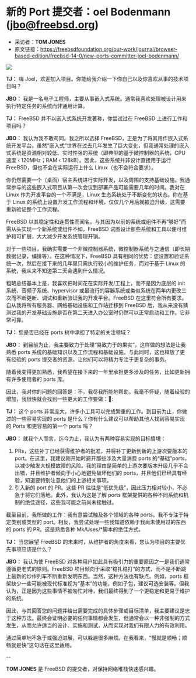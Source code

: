 # 新的 Port 提交者：oel Bodenmann (jbo@freebsd.org)

- 采访者：**TOM JONES**
- 原文链接：<https://freebsdfoundation.org/our-work/journal/browser-based-edition/freebsd-14-0/new-ports-committer-joel-bodenmann/>


![](https://freebsdfoundation.org/wp-content/uploads/2024/01/Bodenmann.jpg)

 **TJ：** 嗨 Joel，欢迎加入项目。你能给我介绍一下你自己以及你喜欢从事的技术项目吗？

 **JBO：** 我是一名电子工程师，主要从事嵌入式系统。通常我喜欢处理被设计用来执行特定任务的系统而非通用计算。

 **TJ：** FreeBSD 并不以嵌入式系统开发著称，你尝试过在 FreeBSD 上进行工作和项目吗？

 **JBO：** 我认为我不敢苟同。我之所以选择 FreeBSD，正是为了将其用作嵌入式系统开发平台。虽然“嵌入式”世界在过去几年发生了巨大变化，但我通常处理的嵌入式系统是资源相对较低、实时性强的系统（即典型的基于微控制器的系统，CPU 速度 ‹ 120MHz；RAM ‹ 128kB）。因此，这些系统并非设计直接用于运行 FreeBSD，但也不会在实际运行上什么 Linux（也不会符合要求）。

你仍然需要一个（桌面）宿主系统进行实际开发，以及周围的支持基础设施。我通常参与的这些嵌入式项目从第一次会议到部署产品可能需要几年的时间。我对在 Linux 作为开发平台的一个不满是，Linux 生态系统处于不断变化的状态。你在基于 Linux 的系统上设置开发工作流程和环境，仅仅几个月后就被迫升级，这需要重新验证整个工作流程。

FreeBSD 以其稳定性和连贯性而闻名。与其因为以前的系统或组件不再“够好”而需从头实现一个新系统或组件不如，FreeBSD 试图设计那些系统和工具以便可维护和可扩展，大大减少开发系统管理开销。

对于一些项目，我确实需要一个非微控制器系统，微控制器系统与之通信（即长期数据记录，编排等）。在这种情况下，FreeBSD 具有相同的优势：您设置和验证系统一次，然后在接下来的几年里只需执行较小的维护任务，而对于基于 Linux 的系统，我从来不知道第二天会遇到什么情况。

粗略总结基本上是，我喜欢把时间花在实际开发/工程上，而不是因为底层的 init 系统、音频子系统、hypervisor 或最流行的容器系统或类似系统在两年内更改三次而不断更新、调试和重新验证我的开发平台。FreeBSD 在这里符合所有要求。自从我将所有服务器、网络基础设施和工作站迁移到 FreeBSD 后，我从来没有猜测过我的开发基础设施是否在第二天进入办公室时仍然可以正常启动和工作。它非常可靠。

 **TJ：** 您是否已经在 ports 树中承担了特定的关注领域？

 **JBO：** 到目前为止，我主要致力于处理“易致力于的果实”，这样做的想法是让我熟悉 ports 系统的基础知识以及工作流程和基础设施。与此同时，这也释放了更有经验的 ports 提交者的资源，让他们可以将精力专注于更复杂的事务。

随着我变得更加熟悉，我希望在接下来的一年里承担更多涉及的任务，比如更新拥有许多使用者的 ports 库。

因此，我对你的问题的回答是：不，我尽我所能地帮助。我毫不怀疑，随着经验的增加，我很快就会找到一些更大的工作要做：🙂:

 **TJ：** 这个 ports 非常庞大，许多小工具可以完成繁重的工作。到目前为止，你做过的一些容易实现的 ports 是什么？你有什么建议可以帮助其他人找到容易实现的 Ports 和更容易的第一个 ports 吗？

 **JBO：** 就我个人而言，迄今为止，我认为有两种容易实现的目标情境：

1. PRs，这些补丁已经获得维护者的批准，并将补丁更新到新的上游次要版本的 port。在这里，我建议刚开始时避开那些涉及大量消费 ports 的“基础”ports，以减少触发大规模故障的风险。我的理由是简单的上游次要版本升级几乎不会出错，并且维护者倾向于小心地避免破坏他们的 ports，并且他们已经具有经验，知道要特别注意他们的上游相关事项。
2. 引入新的 port 的 PR。这些 PR 往往是“低优先级”，因此压力相对较小，不必急于将它们落地。此外，我认为这是了解 ports 框架提供的各种不同系统和机制的绝佳途径，这些我可能之前尚未接触过。

截至目前，我所做的工作：我有意尝试触及各个领域的各种 ports。我不专注于特定类别或类型的 port。相反，我尝试处理一些我知道依赖于我尚未使用过的东西的 ports 的 PR。这是熟悉各种 Mk/Uses/\*脚本的绝佳方式。

 **TJ：** 当您展望 FreeBSD 的未来时，从维护者的角度来看，您认为项目的主要优先事项应该是什么？

 **JBO：** 我认为使 FreeBSD 对各种用户如此具有吸引力的重要原因之一是我们通常遵循更老式的原则。FreeBSD 项目倾向于采取“稳扎稳打”的方式，而不是不断跳上最新的炒作列车不断重新发明东西。当然，这种方法也有缺点。例如，ports 框架缺少一些可能被现代标准视为“基本”的功能，例如子包，建议可选安装等。但我认为，正是因为这些事情不被匆忙对待，我们最终得到了一个更稳定和更易于维护的系统。

因此，与其回答您的问题并给出需要完成的具体步骤或目标清单，我主要建议是忠于这种方法。最终会证明必要的任何事情都会发生，但通常会以一种非强制的方式发生，从而允许适当的设计、实施和测试，从而实现对我们有限人力的有效利用。

通过简单地不急于或强迫进展，可以躲避很多麻烦。在我看来，“慢就是顺畅；顺畅就是快”这句话在这里适用。

--

 **TOM JONES** 是 FreeBSD 的提交者，对保持网络堆栈快速感兴趣。

